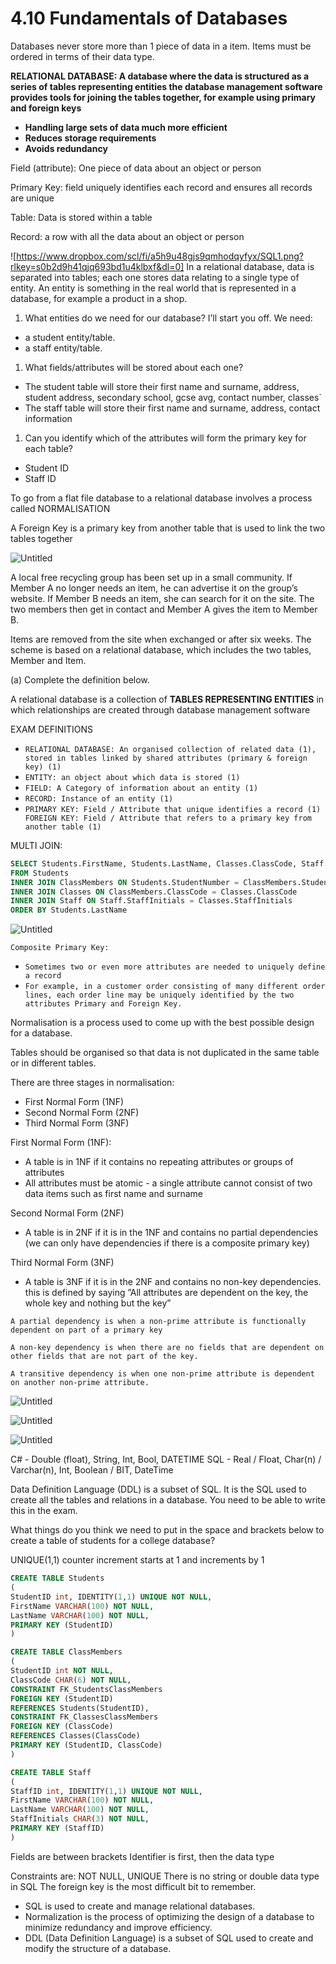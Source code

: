 # 4.10 Fundamentals of Databases

Databases never store more than 1 piece of data in a item. Items must be ordered in terms of their data type.

**RELATIONAL DATABASE: A database where the data is structured as a series of tables representing entities the database management software provides tools for joining the tables together, for example using primary and foreign keys**

- **Handling large sets of data much more efficient**
- **Reduces storage requirements**
- **Avoids redundancy**

Field (attribute): One piece of data about an object or person

Primary Key: field uniquely identifies each record and ensures all records are unique

Table: Data is stored within a table

Record: a row with all the data about an object or person

![https://www.dropbox.com/scl/fi/a5h9u48gjs9qmhodqyfyx/SQL1.png?rlkey=s0b2d9h41qjq693bd1u4klbxf&dl=0]
In a relational database, data is separated into tables; each one stores data relating to a single type of entity. An entity is something in the real world that is represented in a database, for example a product in a shop.

1. What entities do we need for our database? I’ll start you off. We need:

- a student entity/table.
- a staff entity/table.

1. What fields/attributes will be stored about each one?

- The student table will store their first name and surname, address, student address, secondary school, gcse avg, contact number, classes`
- The staff table will store their first name and surname, address, contact information

1. Can you identify which of the attributes will form the primary key for each table?

- Student ID
- Staff ID

To go from a flat file database to a relational database involves a process called NORMALISATION

A Foreign Key is a primary key from another table that is used to link the two tables together

![Untitled](https://s3-us-west-2.amazonaws.com/secure.notion-static.com/b6ab040a-a6ce-4f2d-b198-32467a3e6dac/Untitled.png)

A local free recycling group has been set up in a small community. If Member A no longer needs an item, he can advertise it on the group’s website. If Member B needs an item, she can search for it on the site. The two members then get in contact and Member A gives the item to Member B.

Items are removed from the site when exchanged or after six weeks. The scheme is based on a relational database, which includes the two tables, Member and Item.

(a) Complete the definition below.

A relational database is a collection of **TABLES REPRESENTING ENTITIES** in which relationships are created through database management software

EXAM DEFINITIONS

- `RELATIONAL DATABASE: An organised collection of related data (1), stored in tables linked by shared attributes (primary & foreign key) (1)`
- `ENTITY: an object about which data is stored (1)`
- `FIELD: A Category of information about an entity (1)`
- `RECORD: Instance of an entity (1)`
- `PRIMARY KEY: Field / Attribute that unique identifies a record (1) FOREIGN KEY: Field / Attribute that refers to a primary key from another table (1)`

MULTI JOIN:

```sql
SELECT Students.FirstName, Students.LastName, Classes.ClassCode, Staff.StaffInitials, Staff.FirstName, Staff.LastName
FROM Students
INNER JOIN ClassMembers ON Students.StudentNumber = ClassMembers.StudentNumber
INNER JOIN Classes ON ClassMembers.ClassCode = Classes.ClassCode
INNER JOIN Staff ON Staff.StaffInitials = Classes.StaffInitials
ORDER BY Students.LastName

```

![Untitled](https://s3-us-west-2.amazonaws.com/secure.notion-static.com/582d5b5f-3d76-4ad6-ac57-251b48980027/Untitled.png)

`Composite Primary Key:`

- `Sometimes two or even more attributes are needed to uniquely define a record`
- `For example, in a customer order consisting of many different order lines, each order line may be uniquely identified by the two attributes Primary and Foreign Key.`

Normalisation is a process used to come up with the best possible design for a database.

Tables should be organised so that data is not duplicated in the same table or in different tables.

There are three stages in normalisation:

- First Normal Form (1NF)
- Second Normal Form (2NF)
- Third Normal Form (3NF)

First Normal Form (1NF):

- A table is in 1NF if it contains no repeating attributes or groups of attributes
- All attributes must be atomic - a single attribute cannot consist of two data items such as first name and surname

Second Normal Form (2NF)

- A table is in 2NF if it is in the 1NF and contains no partial dependencies (we can only have dependencies if there is a composite primary key)

Third Normal Form (3NF)

- A table is 3NF if it is in the 2NF and contains no non-key dependencies. this is defined by saying ”All attributes are dependent on the key, the whole key and nothing but the key”

`A partial dependency is when a non-prime attribute is functionally dependent on part of a primary key`

`A non-key dependency is when there are no fields that are dependent on other fields that are not part of the key.`

`A transitive dependency is when one non-prime attribute is dependent on another non-prime attribute.`

![Untitled](https://s3-us-west-2.amazonaws.com/secure.notion-static.com/565fe01e-ceb0-49bf-9ac2-0bc06eb87b62/Untitled.png)

![Untitled](https://s3-us-west-2.amazonaws.com/secure.notion-static.com/152e9af7-c8bf-441e-bbb8-5331b597b7eb/Untitled.png)

![Untitled](https://s3-us-west-2.amazonaws.com/secure.notion-static.com/4db7d798-52ef-4b68-b037-713dfbad8c32/Untitled.png)

C# - Double (float), String, Int, Bool, DATETIME SQL - Real / Float, Char(n) / Varchar(n), Int, Boolean / BIT, DateTime

Data Definition Language (DDL) is a subset of SQL. It is the SQL used to create all the tables and relations in a database. You need to be able to write this in the exam.

What things do you think we need to put in the space and brackets below to create a table of students for a college database?

UNIQUE(1,1) counter increment starts at 1 and increments by 1

```sql
CREATE TABLE Students
(
StudentID int, IDENTITY(1,1) UNIQUE NOT NULL,
FirstName VARCHAR(100) NOT NULL,
LastName VARCHAR(100) NOT NULL,
PRIMARY KEY (StudentID)
)

CREATE TABLE ClassMembers
(
StudentID int NOT NULL,
ClassCode CHAR(6) NOT NULL,
CONSTRAINT FK_StudentsClassMembers
FOREIGN KEY (StudentID)
REFERENCES Students(StudentID),
CONSTRAINT FK_ClassesClassMembers
FOREIGN KEY (ClassCode)
REFERENCES Classes(ClassCode)
PRIMARY KEY (StudentID, ClassCode)
)

CREATE TABLE Staff
(
StaffID int, IDENTITY(1,1) UNIQUE NOT NULL,
FirstName VARCHAR(100) NOT NULL,
LastName VARCHAR(100) NOT NULL,
StaffInitials CHAR(3) NOT NULL,
PRIMARY KEY (StaffID)
) 
```

Fields are between brackets Identifier is first, then the data type

Constraints are: NOT NULL, UNIQUE There is no string or double data type in SQL The foreign key is the most difficult bit to remember.

- SQL is used to create and manage relational databases.
- Normalization is the process of optimizing the design of a database to minimize redundancy and improve efficiency.
- DDL (Data Definition Language) is a subset of SQL used to create and modify the structure of a database.
